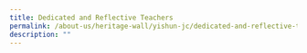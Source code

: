 ```yaml
---
title: Dedicated and Reflective Teachers
permalink: /about-us/heritage-wall/yishun-jc/dedicated-and-reflective-teachers/
description: ""
---
```

